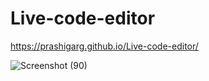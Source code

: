 # Live-code-editor
https://prashigarg.github.io/Live-code-editor/


![Screenshot (90)](https://github.com/Prashigarg/Live-code-editor/assets/111175082/3c9e30f2-a32b-4e18-9c31-16a5ef28ce66)
